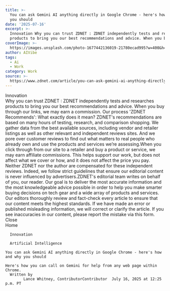 ```yaml
---
title: >-
  You can ask Gemini AI anything directly in Google Chrome - here's how and why
  you should
date: '2025-07-16'
excerpt: >-
  Innovation Why you can trust ZDNET : ZDNET independently tests and researches
  products to bring you our best recommendations and advice. When you buy...
coverImage: >-
  https://images.unsplash.com/photo-1677442136019-21780ecad995?w=400&h=200&fit=crop&auto=format
author: AIVibe
tags:
  - Ai
  - Work
category: Work
source: >-
  https://www.zdnet.com/article/you-can-ask-gemini-ai-anything-directly-in-google-chrome-heres-how-and-why-you-should/
---
```

Innovation     
    Why you can trust ZDNET
  : ZDNET independently tests and researches products to bring you our best recommendations and advice. When you buy through our links, we may earn a commission. Our process    'ZDNET Recommends': What exactly does it mean? ZDNET's recommendations are based on many hours of testing, research, and comparison shopping. We gather data from the best available sources, including vendor and retailer listings as well as other relevant and independent reviews sites. And we pore over customer reviews to find out what matters to real people who already own and use the products and services we’re assessing.When you click through from our site to a retailer and buy a product or service, we may earn affiliate commissions. This helps support our work, but does not affect what we cover or how, and it does not affect the price you pay. Neither ZDNET nor the author are compensated for these independent reviews.  Indeed, we follow strict guidelines that ensure our editorial content is never influenced by advertisers.ZDNET's editorial team writes on behalf of you, our reader. Our goal is to deliver the most accurate information and the most knowledgeable advice possible in order to help you make smarter buying decisions on tech gear and a wide array of products and services. Our editors  thoroughly review and fact-check every article to ensure that our content meets the highest standards. If we have made an error or published misleading information, we will correct or clarify the article. If you see inaccuracies in our content, please report the mistake via this form. Close   
      Home
    
      Innovation
    
      Artificial Intelligence
       
    You can ask Gemini AI anything directly in Google Chrome - here's how and why you should
     
    Here's how you can call on Gemini for help from any web page within Chrome.
      Written by 
            Lance Whitney, ContributorContributor  July 16, 2025 at 12:25 p.m. PT                 

